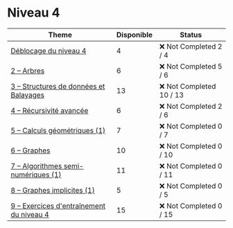 # Niveau 4

| Theme                                                                                                    | Disponible | Status                    |
| -------------------------------------------------------------------------------------------------------- | ---------- | ------------------------- |
| [Déblocage du niveau 4](./0%20–%20Déblocage%20du%20niveau%204/README.md)                                 | 4          | :x: Not Completed 2 / 4   |
| [2 – Arbres](./2%20–%20Arbres/README.md)                                                                 | 6          | :x: Not Completed 5 / 6   |
| [3 – Structures de données et Balayages](./3%20–%20Structures%20de%20données%20et%20Balayages/README.md) | 13         | :x: Not Completed 10 / 13 |
| [4 – Récursivité avancée](./4%20–%20Récursivité%20avancée/README.md)                                     | 6          | :x: Not Completed 2 / 6   |
| [5 – Calculs géométriques (1)]()                                                                         | 7          | :x: Not Completed 0 / 7   |
| [6 – Graphes]()                                                                                          | 10         | :x: Not Completed 0 / 10  |
| [7 – Algorithmes semi-numériques (1)]()                                                                  | 11         | :x: Not Completed 0 / 11  |
| [8 – Graphes implicites (1)]()                                                                           | 5          | :x: Not Completed 0 / 5   |
| [9 – Exercices d'entraînement du niveau 4]()                                                             | 15         | :x: Not Completed 0 / 15  |
